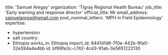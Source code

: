 title: 'Samuel Aregay'
organization: 'Tigray Regional Health Bureau'
job_title: 'Early warning and response director'
official_title: Mr
email_address: samuelaregai@gmail.com
post_nominal_letters: 'MPH in Field Epidemiology'
expertise:
  - hypertension
  - salt
country:
  - Ethiopia
works_in: Ethiopia
import_id: 8441d1d6-7f0e-442b-9fa0-32e594a4e4bb
id: bf99fe3c-c782-4cd3-91ab-3e5651222130
